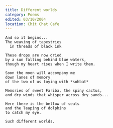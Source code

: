 ```yaml
---
title: Different worlds
category: Poems
edited: 03/10/2004
location: Chit Chat Cafe
---
```


    And so it begins...
    The weaving of tapestries
      in threads of black ink

    These drops are now dried
    by a sun falling behind blue waters,
    though my heart rises when I write them.

    Soon the moon will accompany me
    down lanes of memory
    of the two of us toying with *sohbat*

    Memories of sweet Fariba, the spiny cactus,
    and dry winds that whisper across dry sands...

    Here there is the bellow of seals
    and the leaping of dolphins
    to catch my eye.

    Such different worlds.


